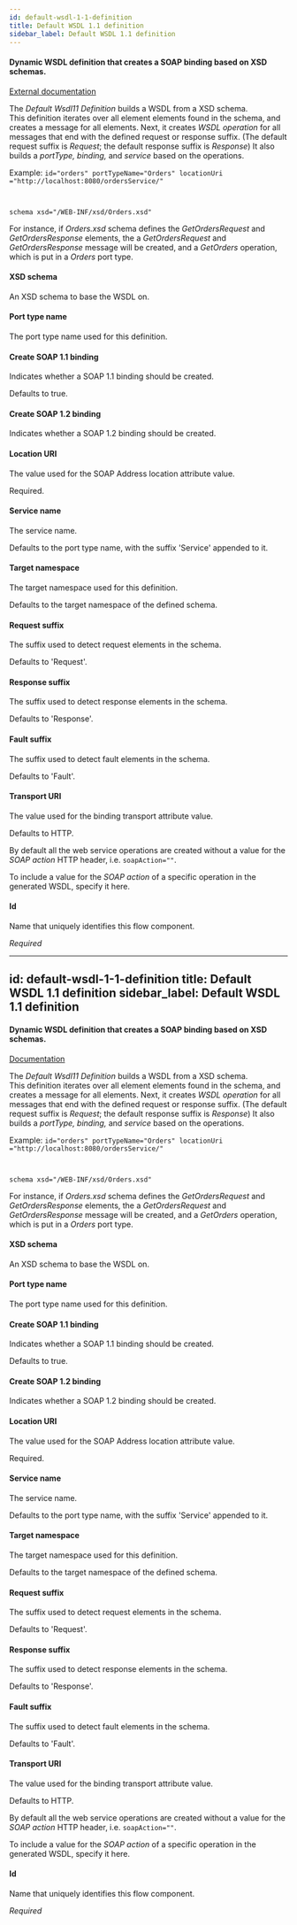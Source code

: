 ```yaml
---
id: default-wsdl-1-1-definition
title: Default WSDL 1.1 definition
sidebar_label: Default WSDL 1.1 definition
---
```

#### Dynamic WSDL definition that creates a SOAP binding based on XSD schemas.
<a href="http://docs.spring.io/spring-ws/sites/2.0/reference/html/server.html#server-automatic-wsdl-exposure" target="_blank">External documentation</a>

The <i>Default Wsdl11 Definition </i>builds a WSDL from a XSD schema.  
This definition iterates over all element elements found in the schema, and creates a message for all elements. Next, it creates <i>WSDL operation </i> for all messages that end with the defined request or response suffix. (The default request suffix is <i>Request</i>; the default response suffix is <i>Response</i>)
It also builds a <i>portType, binding,</i> and <i>service</i> based on the operations.

Example:
<code>id="orders" 
portTypeName="Orders" 
locationUri ="http://localhost:8080/ordersService/" 

schema xsd="/WEB-INF/xsd/Orders.xsd" </code>

For instance, if <i>Orders.xsd</i> schema defines the <i>GetOrdersRequest</i> and <i>GetOrdersResponse</i> elements, the  a <i>GetOrdersRequest </i>and <i>GetOrdersResponse</i> message will be created, and a <i>GetOrders</i> operation, which is put in a <i>Orders</i> port type. 

#### XSD schema
An XSD schema to base the WSDL on.

#### Port type name
The port type name used for this definition. 

#### Create SOAP 1.1 binding
Indicates whether a SOAP 1.1 binding should be created.

Defaults to true.

#### Create SOAP 1.2 binding
Indicates whether a SOAP 1.2 binding should be created.

#### Location URI
The value used for the SOAP Address location attribute value.

Required.

#### Service name
The service name.

Defaults to the port type name, with the suffix 'Service' appended to it.

#### Target namespace
The target namespace used for this definition.

Defaults to the target namespace of the defined schema.

#### Request suffix
The suffix used to detect request elements in the schema.

Defaults to 'Request'.
                    

#### Response suffix
The suffix used to detect response elements in the schema.

Defaults to 'Response'.

#### Fault suffix
The suffix used to detect fault elements in the schema.

Defaults to 'Fault'.

#### Transport URI
The value used for the binding transport attribute value. 

Defaults to HTTP.


By default all the web service operations are created without a value for the <i>SOAP action</i> HTTP header, i.e. <code>soapAction=""</code>.

To include a value for the <i>SOAP action</i> of a specific operation in the generated WSDL, specify it here.

#### Id
Name that uniquely identifies this flow component.

<i>Required</i>

---
id: default-wsdl-1-1-definition
title: Default WSDL 1.1 definition
sidebar_label: Default WSDL 1.1 definition
---
#### Dynamic WSDL definition that creates a SOAP binding based on XSD schemas.
<a href="http://docs.spring.io/spring-ws/sites/2.0/reference/html/server.html#server-automatic-wsdl-exposure" target="_blank">Documentation</a>

The <i>Default Wsdl11 Definition </i>builds a WSDL from a XSD schema.  
This definition iterates over all element elements found in the schema, and creates a message for all elements. Next, it creates <i>WSDL operation </i> for all messages that end with the defined request or response suffix. (The default request suffix is <i>Request</i>; the default response suffix is <i>Response</i>)
It also builds a <i>portType, binding,</i> and <i>service</i> based on the operations.

Example:
<code>id="orders" 
portTypeName="Orders" 
locationUri ="http://localhost:8080/ordersService/" 

schema xsd="/WEB-INF/xsd/Orders.xsd" </code>

For instance, if <i>Orders.xsd</i> schema defines the <i>GetOrdersRequest</i> and <i>GetOrdersResponse</i> elements, the  a <i>GetOrdersRequest </i>and <i>GetOrdersResponse</i> message will be created, and a <i>GetOrders</i> operation, which is put in a <i>Orders</i> port type. 

#### XSD schema
An XSD schema to base the WSDL on.

#### Port type name
The port type name used for this definition. 

#### Create SOAP 1.1 binding
Indicates whether a SOAP 1.1 binding should be created.

Defaults to true.

#### Create SOAP 1.2 binding
Indicates whether a SOAP 1.2 binding should be created.

#### Location URI
The value used for the SOAP Address location attribute value.

Required.

#### Service name
The service name.

Defaults to the port type name, with the suffix 'Service' appended to it.

#### Target namespace
The target namespace used for this definition.

Defaults to the target namespace of the defined schema.

#### Request suffix
The suffix used to detect request elements in the schema.

Defaults to 'Request'.
                    

#### Response suffix
The suffix used to detect response elements in the schema.

Defaults to 'Response'.

#### Fault suffix
The suffix used to detect fault elements in the schema.

Defaults to 'Fault'.

#### Transport URI
The value used for the binding transport attribute value. 

Defaults to HTTP.


By default all the web service operations are created without a value for the <i>SOAP action</i> HTTP header, i.e. <code>soapAction=""</code>.

To include a value for the <i>SOAP action</i> of a specific operation in the generated WSDL, specify it here.

#### Id
Name that uniquely identifies this flow component.

<i>Required</i>

